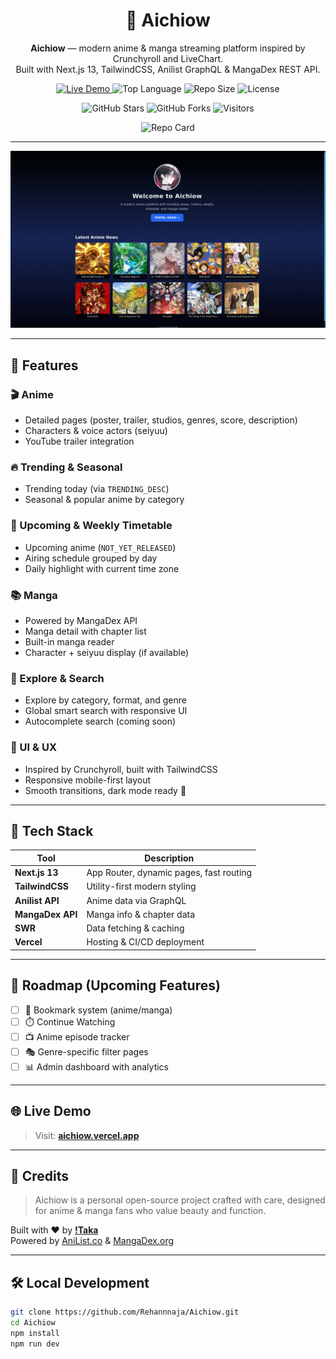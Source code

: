 <h1 align="center">🌌 Aichiow</h1>

<p align="center">
  <b>Aichiow</b> — modern anime & manga streaming platform inspired by Crunchyroll and LiveChart.  
  <br/>
  Built with Next.js 13, TailwindCSS, Anilist GraphQL & MangaDex REST API.
</p>

<p align="center">
  <a href="https://aichiow.vercel.app" target="_blank">
    <img src="https://img.shields.io/badge/Live-Demo-blue?style=for-the-badge&logo=vercel" alt="Live Demo" />
  </a>
  <img src="https://img.shields.io/github/languages/top/Rehannnaja/Aichiow?style=for-the-badge" alt="Top Language" />
  <img src="https://img.shields.io/github/repo-size/Rehannnaja/Aichiow?style=for-the-badge" alt="Repo Size" />
  <img src="https://img.shields.io/github/license/Rehannnaja/Aichiow?style=for-the-badge" alt="License" />
</p>

<p align="center">
  <img src="https://img.shields.io/github/stars/Rehannnaja/Aichiow?style=social" alt="GitHub Stars" />
  <img src="https://img.shields.io/github/forks/Rehannnaja/Aichiow?style=social" alt="GitHub Forks" />
  <img src="https://visitor-badge.laobi.icu/badge?page_id=Rehannnaja.Aichiow" alt="Visitors" />
</p>

<p align="center">
  <img src="https://github-readme-stats.vercel.app/api/pin/?username=Rehannnaja&repo=Aichiow&theme=radical" alt="Repo Card" />
</p>

---

![Landing page](public/preview.png)

---

## 🚀 Features

### 🎬 Anime
- Detailed pages (poster, trailer, studios, genres, score, description)
- Characters & voice actors (seiyuu)
- YouTube trailer integration

### 🔥 Trending & Seasonal
- Trending today (via `TRENDING_DESC`)
- Seasonal & popular anime by category

### 📅 Upcoming & Weekly Timetable
- Upcoming anime (`NOT_YET_RELEASED`)
- Airing schedule grouped by day
- Daily highlight with current time zone

### 📚 Manga
- Powered by MangaDex API
- Manga detail with chapter list
- Built-in manga reader
- Character + seiyuu display (if available)

### 🧭 Explore & Search
- Explore by category, format, and genre
- Global smart search with responsive UI
- Autocomplete search (coming soon)

### 🎨 UI & UX
- Inspired by Crunchyroll, built with TailwindCSS
- Responsive mobile-first layout
- Smooth transitions, dark mode ready 🌙

---

## 🧩 Tech Stack

| Tool             | Description                                  |
|------------------|----------------------------------------------|
| **Next.js 13**   | App Router, dynamic pages, fast routing      |
| **TailwindCSS**  | Utility-first modern styling                 |
| **Anilist API**  | Anime data via GraphQL                       |
| **MangaDex API** | Manga info & chapter data                    |
| **SWR**          | Data fetching & caching                      |
| **Vercel**       | Hosting & CI/CD deployment                   |

---

## 🧪 Roadmap (Upcoming Features)

- [ ] 🔖 Bookmark system (anime/manga)
- [ ] ⏱️ Continue Watching
- [ ] 📺 Anime episode tracker
- [ ] 🎭 Genre-specific filter pages
- [ ] 📊 Admin dashboard with analytics

---

## 🌐 Live Demo

> Visit: [**aichiow.vercel.app**](https://aichiow.vercel.app)

---

## 🧠 Credits

> Aichiow is a personal open-source project crafted with care, designed for anime & manga fans who value beauty and function.

Built with ❤️ by **[!Taka](https://github.com/Rehannnaja)**  
Powered by [AniList.co](https://anilist.co) & [MangaDex.org](https://mangadex.org)

---

## 🛠️ Local Development

```bash
git clone https://github.com/Rehannnaja/Aichiow.git
cd Aichiow
npm install
npm run dev
